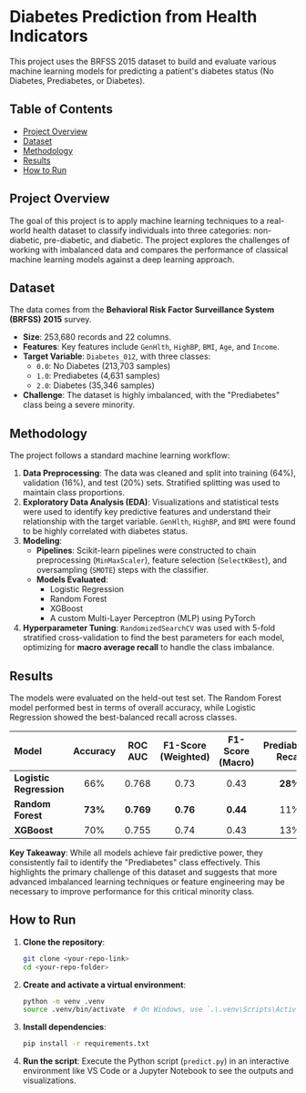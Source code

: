# Diabetes Prediction from Health Indicators

This project uses the BRFSS 2015 dataset to build and evaluate various machine learning models for predicting a patient's diabetes status (No Diabetes, Prediabetes, or Diabetes).

## Table of Contents
- [Project Overview](#project-overview)
- [Dataset](#dataset)
- [Methodology](#methodology)
- [Results](#results)
- [How to Run](#how-to-run)

## Project Overview

The goal of this project is to apply machine learning techniques to a real-world health dataset to classify individuals into three categories: non-diabetic, pre-diabetic, and diabetic. The project explores the challenges of working with imbalanced data and compares the performance of classical machine learning models against a deep learning approach.

## Dataset

The data comes from the **Behavioral Risk Factor Surveillance System (BRFSS) 2015** survey.

- **Size**: 253,680 records and 22 columns.
- **Features**: Key features include `GenHlth`, `HighBP`, `BMI`, `Age`, and `Income`.
- **Target Variable**: `Diabetes_012`, with three classes:
    - `0.0`: No Diabetes (213,703 samples)
    - `1.0`: Prediabetes (4,631 samples)
    - `2.0`: Diabetes (35,346 samples)
- **Challenge**: The dataset is highly imbalanced, with the "Prediabetes" class being a severe minority.

## Methodology

The project follows a standard machine learning workflow:

1.  **Data Preprocessing**: The data was cleaned and split into training (64%), validation (16%), and test (20%) sets. Stratified splitting was used to maintain class proportions.
2.  **Exploratory Data Analysis (EDA)**: Visualizations and statistical tests were used to identify key predictive features and understand their relationship with the target variable. `GenHlth`, `HighBP`, and `BMI` were found to be highly correlated with diabetes status.
3.  **Modeling**:
    - **Pipelines**: Scikit-learn pipelines were constructed to chain preprocessing (`MinMaxScaler`), feature selection (`SelectKBest`), and oversampling (`SMOTE`) steps with the classifier.
    - **Models Evaluated**:
        - Logistic Regression
        - Random Forest
        - XGBoost
        - A custom Multi-Layer Perceptron (MLP) using PyTorch
4.  **Hyperparameter Tuning**: `RandomizedSearchCV` was used with 5-fold stratified cross-validation to find the best parameters for each model, optimizing for **macro average recall** to handle the class imbalance.

## Results

The models were evaluated on the held-out test set. The Random Forest model performed best in terms of overall accuracy, while Logistic Regression showed the best-balanced recall across classes.

| Model | Accuracy | ROC AUC | F1-Score (Weighted) | F1-Score (Macro) | Prediabetes Recall |
| :--- | :---: | :---: | :---: | :---: | :---: |
| **Logistic Regression** | 66% | 0.768 | 0.73 | 0.43 | **28%** |
| **Random Forest** | **73%** | **0.769** | **0.76** | **0.44** | 11% |
| **XGBoost** | 70% | 0.755 | 0.74 | 0.43 | 13% |

**Key Takeaway**: While all models achieve fair predictive power, they consistently fail to identify the "Prediabetes" class effectively. This highlights the primary challenge of this dataset and suggests that more advanced imbalanced learning techniques or feature engineering may be necessary to improve performance for this critical minority class.

## How to Run

1.  **Clone the repository**:
    ```bash
    git clone <your-repo-link>
    cd <your-repo-folder>
    ```
2.  **Create and activate a virtual environment**:
    ```bash
    python -m venv .venv
    source .venv/bin/activate  # On Windows, use `.\.venv\Scripts\Activate`
    ```
3.  **Install dependencies**:
    ```bash
    pip install -r requirements.txt
    ```
4.  **Run the script**:
    Execute the Python script (`predict.py`) in an interactive environment like VS Code or a Jupyter Notebook to see the outputs and visualizations.
